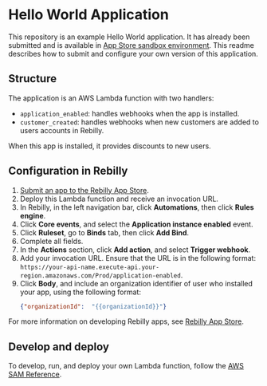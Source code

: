 # Hello World Application

This repository is an example Hello World application.
It has already been submitted and is available in [App Store sandbox environment](https://app-sandbox.rebilly.com/app-store).
This readme describes how to submit and configure your own version of this application.

## Structure

The application is an AWS Lambda function with two handlers:

+ `application_enabled`: handles webhooks when the app is installed.
+ `customer_created`: handles webhooks when new customers are added to users accounts in Rebilly.

When this app is installed, it provides discounts to new users.

## Configuration in Rebilly

1. [Submit an app to the Rebilly App Store](https://www.rebilly.com/docs/content/concepts-and-features/tutorial/submit-a-rebilly-app.md).
1. Deploy this Lambda function and receive an invocation URL.
1. In Rebilly, in the left navigation bar, click **Automations**, then click **Rules engine**.
1. Click **Core events**, and select the **Application instance enabled** event.
1. Click **Ruleset**, go to **Binds** tab, then click **Add Bind**. 
1. Complete all fields.
1. In the **Actions** section, click **Add action**, and select **Trigger webhook**.
1. Add your invocation URL. Ensure that the URL is in the following format: `https://your-api-name.execute-api.your-region.amazonaws.com/Prod/application-enabled`.
1. Click **Body**, and include an organization identifier of user who installed your app, using the following format: 
    ```json
    {"organizationId":  "{{organizationId}}"}
    ```

For more information on developing Rebilly apps, see [Rebilly App Store](https://www.rebilly.com/docs/content/concepts-and-features/app-store-grid).

## Develop and deploy

To develop, run, and deploy your own Lambda function, follow the [AWS SAM Reference](https://docs.aws.amazon.com/serverless-application-model/latest/developerguide/serverless-sam-reference.html).
